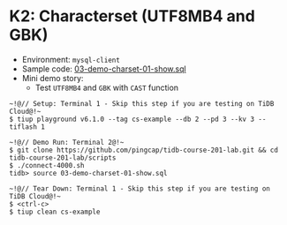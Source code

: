 # K2: Characterset (UTF8MB4 and GBK)
+ Environment: `mysql-client`
+ Sample code:
[03-demo-charset-01-show.sql](https://github.com/pingcap/tidb-course-201-lab/blob/master/scripts/03-demo-charset-01-show.sql)
+ Mini demo story:
  + Test `UTF8MB4` and `GBK` with `CAST` function

```
~!@// Setup: Terminal 1 - Skip this step if you are testing on TiDB Cloud@!~
$ tiup playground v6.1.0 --tag cs-example --db 2 --pd 3 --kv 3 --tiflash 1

~!@// Demo Run: Terminal 2@!~
$ git clone https://github.com/pingcap/tidb-course-201-lab.git && cd tidb-course-201-lab/scripts
$ ./connect-4000.sh
tidb> source 03-demo-charset-01-show.sql

~!@// Tear Down: Terminal 1 - Skip this step if you are testing on TiDB Cloud@!~
$ <ctrl-c>
$ tiup clean cs-example
```